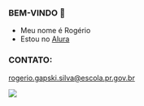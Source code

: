 ### BEM-VINDO 🍪

- Meu nome é Rogério
- Estou no [Alura](www.alura.com.br)

### CONTATO:

rogerio.gapski.silva@escola.pr.gov.br

![](https://media.tenor.com/7brDC4i6ojIAAAAC/kid-bengala-psic%C3%B3logo-big-macky.gif)
